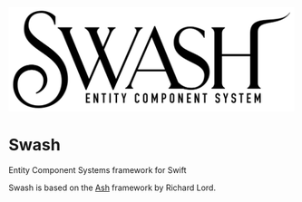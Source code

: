 ![Swash](images/swash.png)

# Swash
Entity Component Systems framework for Swift

Swash is based on the [Ash](https://github.com/richardlord/Ash) framework by Richard Lord. 
